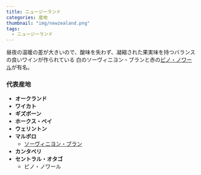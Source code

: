 ```yaml
---
title: ニュージーランド
categories: 産地
thumbnail: "img/newzealand.png"
tags:
  - ニュージーランド
---
```


昼夜の温暖の差が大きいので、酸味を失わず、凝縮された果実味を持つバランスの良いワインが作られている
白のソーヴィニヨン・ブランと赤の[ピノ・ノワール](/posts/kinds_of_grapes/pinot-noir)が有名。

### 代表産地

- **オークランド**
- **ワイカト**
- **ギズボーン**
- **ホークス・ベイ**
- **ウェリントン**
- **マルボロ**
  - [ソーヴィニヨン・ブラン](/posts/kinds_of_grapes/sauvignon-blanc)
- **カンタベリ**
- **セントラル・オタゴ**
  - ピノ・ノワール